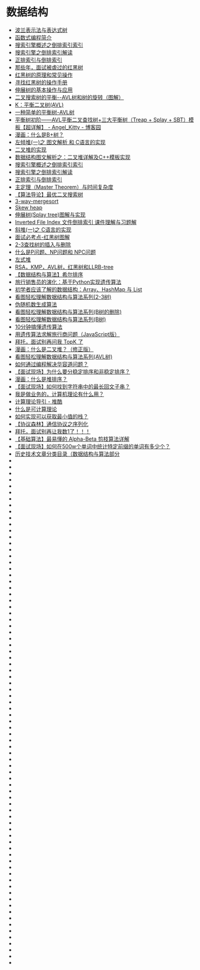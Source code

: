 # 数据结构
*   [波兰表示法与表达式树](https://zhuanlan.zhihu.com/p/38013510)
*   [函数式编程简介](https://lambeta.com/2018/02/17/The-Simple-Summary-of-FP/)
*   [搜索引擎概述之倒排索引索引](http://www.cnblogs.com/meibaorui/p/9125807.html)
*   [搜索引擎之倒排索引解读](https://zhuanlan.zhihu.com/p/28320841)
*   [正排索引与倒排索引](http://www.cnblogs.com/Onlywjy/p/8372452.html)
*   [那些年，面试被虐过的红黑树](http://www.zhenchao.org/2018/03/25/rb-tree/)
*   [红黑树的原理和常见操作](https://www.jianshu.com/p/6f6642b982af)
*   [寻找红黑树的操作手册](http://dandanlove.com/2018/03/18/red-black-tree/)
*   [伸展树的基本操作与应用](http://www.docin.com/p-63165342.html)
*   [二叉搜索树的平衡--AVL树和树的旋转（图解）](http://www.cnblogs.com/idreamo/p/8308336.html)
*   [K：平衡二叉树(AVL)](http://www.cnblogs.com/MyStringIsNotNull/p/8306848.html)
*   [一种简单的平衡树-AVL树](https://segmentfault.com/a/1190000005068058)
*   [平衡树初阶——AVL平衡二叉查找树+三大平衡树（Treap + Splay + SBT）模板【超详解】 - Angel_Kitty - 博客园](http://www.cnblogs.com/ECJTUACM-873284962/p/7045701.html)
*   [漫画：什么是B+树？](https://mp.weixin.qq.com/s/jRZMMONW3QP43dsDKIV9VQ)
*   [左倾堆(一)之 图文解析 和 C语言的实现](http://www.cnblogs.com/skywang12345/p/3638327.html)
*   [二叉堆的实现](http://www.cnblogs.com/zhangbaochong/p/5188288.html)
*   [数据结构图文解析之：二叉堆详解及C++模板实现](http://www.cnblogs.com/QG-whz/p/5173112.html)
*   [搜索引擎概述之倒排索引索引](http://www.cnblogs.com/meibaorui/p/9125807.html)
*   [搜索引擎之倒排索引解读](https://zhuanlan.zhihu.com/p/28320841)
*   [正排索引与倒排索引](http://www.cnblogs.com/Onlywjy/p/8372452.html)
*   [主定理（Master Theorem）与时间复杂度](https://blog.csdn.net/lanchunhui/article/details/52451362)
*   [【算法导论】最优二叉搜索树](https://blog.csdn.net/c18219227162/article/details/50429597)
*   [3-way-mergesort](https://www.careercup.com/question?id=13031681)
*   [Skew heap](https://en.wikipedia.org/wiki/Skew_heap)
*   [伸展树(Splay tree)图解与实现](https://blog.csdn.net/u014634338/article/details/49586689)
*   [Inverted File Index 文件倒排索引 课件理解与习题解](https://blog.csdn.net/Woolseyyy/article/details/51559937)
*   [斜堆(一)之 C语言的实现](http://www.cnblogs.com/skywang12345/p/3638493.html)
*   [面试必考点-红黑树图解](https://mp.weixin.qq.com/s?__biz=MzIyNjM3MzI4MQ==&mid=2247484473&idx=1&sn=3d7ff4b69fb1203684cb24bbf1014b76&chksm=e8703ff7df07b6e139b8bfc6c9d7632fb029e66a217ba8ad591e1e3b36ed600e3e917e07daf8#rd&utm_source=tuicool&utm_medium=referral)
*   [2-3查找树的插入与删除](https://blog.csdn.net/hello_world_lvlcoder/article/details/72615092)
*   [什么是P问题、NP问题和 NPC问题](http://blogread.cn/it/article/3072)
*   [左式堆](https://blog.csdn.net/universitycd/article/details/9125707)
*   [RSA，KMP，AVL树，红黑树和LLRB-tree](http://s1nh.org/post/RSA-KMP-RB-TREE/)
*   [【数据结构与算法】希尔排序](https://mp.weixin.qq.com/s?__biz=MzIwNTc4NTEwOQ==&mid=2247485154&idx=1&sn=f7a7e5e35585bb9e3e4260cd558ad02c&chksm=972ad798a05d5e8e79489ae4402f4eb8c09b9c1f3c6ec8127f9bd214a00367119eff5119832f&scene=0&ascene=7&devicetype=android-26&version=26060240&nettype=cmnet&abtest_cookie=BAABAAoACwAMAA0ACgCcih4An4oeAD6LHgB2ix4AloweAKmMHgAqjR4AYo0eAGeNHgCyjR4AAAA%3D&lang=zh_CN&pass_ticket=HAHcWIuVSX1RGJqJH%2BZ6SP52aW5LUsnSs37DLJpBeeKSkw6JzJmD7dKFysMXdqec&wx_header=1)
*   [旅行销售员的演化：基于Python实现遗传算法](https://zhuanlan.zhihu.com/p/41292727)
*   [初学者应该了解的数据结构：Array、HashMap 与 List](http://www.zcfy.cc/article/data-structures-for-beginners-arrays-hashmaps-and-lists)
*   [看图轻松理解数据结构与算法系列(2-3树)](http://blog.csdn.net/wangyangzhizhou/article/details/81974021)
*   [伪随机数生成算法](https://blog.shinelee.me/2018/08-22-%E4%BC%AA%E9%9A%8F%E6%9C%BA%E6%95%B0%E7%94%9F%E6%88%90%E7%AE%97%E6%B3%95.html)
*   [看图轻松理解数据结构与算法系列(B树的删除)](http://blog.csdn.net/wangyangzhizhou/article/details/82584636)
*   [看图轻松理解数据结构与算法系列(B树)](http://blog.csdn.net/wangyangzhizhou/article/details/82215430)
*   [10分钟搞懂遗传算法](https://juejin.im/post/5aa4dd85f265da23994e25a4?utm_source=tuicool&utm_medium=referral)
*   [用遗传算法求解旅行商问题（JavaScript版）](https://blog.oldj.net/2018/01/21/ga-tsp-javascript/?utm_source=tuicool&utm_medium=referral)
*   [拜托，面试别再问我 TopK 了](https://mp.weixin.qq.com/s/FFsvWXiaZK96PtUg-mmtEw?utm_source=tuicool&utm_medium=referral)
*   [漫画：什么是二叉堆？（修正版）](https://mp.weixin.qq.com/s?__biz=MzIxMjE5MTE1Nw==&mid=2653195207&idx=2&sn=12689c6c1a92e7ec3cce4d423019ec2a&chksm=8c99f91dbbee700b8e760d06b27582037ab0713295dacf2b5a7a7f954c0032fe860aa0bf8b74&mpshare=1&scene=23&srcid=0920UAqqwbPX7hjiIkSpYGxS#rd)
*   [看图轻松理解数据结构与算法系列(AVL树)](http://blog.csdn.net/wangyangzhizhou/article/details/81529872?utm_source=tuicool&utm_medium=referral)
*   [如何通过编程解决华容道问题？](https://blog.csdn.net/csdnsevenn/article/details/82782947?utm_source=tuicool&utm_medium=referral)
*   [【面试现场】为什么要分稳定排序和非稳定排序？](https://mp.weixin.qq.com/s?__biz=MzIzMTE1ODkyNQ==&mid=2649410090&idx=1&sn=9a0896480a71e4095dfd8f9f4c473bb5&chksm=f0b60fc8c7c186deab799c334579f2aef9bd9de4bec54772487ad7c121a02980324016adced9&mpshare=1&scene=23&srcid=0920GIrx0Tj4bWw4KhjksGqm#rd)
*   [漫画：什么是堆排序？](https://mp.weixin.qq.com/s?__biz=MzIxMjE5MTE1Nw==&mid=2653195208&idx=1&sn=e3d6559402148458f0a4993b47d8bc6f&chksm=8c99f912bbee7004625a0b204acc8484acbdf4f1b18953e7ff5acbea958ec002d8c8ea072792&mpshare=1&scene=23&srcid=0920JyZvCPoefmwu0m20vpjn#rd)
*   [【面试现场】如何找到字符串中的最长回文子串？](https://mp.weixin.qq.com/s?__biz=MzIzMTE1ODkyNQ==&mid=2649410225&idx=1&sn=ed045e8edc3c49a436a328e5f0f37a55&chksm=f0b60f53c7c18645b4c04a69ad314723cce94ed56994d6f963c2275a2db8d85f973f15f508e4&mpshare=1&scene=23&srcid=09254Fp9ZDREiiYsj3Yf9z1D#rd)
*   [我是做业务的，计算机理论有什么用？](https://mp.weixin.qq.com/s?__biz=MzA3MDMwOTcwMg==&mid=2650004937&idx=1&sn=5fb916794e0fc2633107496fdb1ab5bc&utm_source=tuicool&utm_medium=referral)
*   [计算理论导引 - 推酷](https://yuyang0.github.io/notes/Theory-Computation.html?utm_source=tuicool&utm_medium=referral)
*   [什么是可计算理论](https://blog.csdn.net/zyearn/article/details/9196797?utm_source=tuicool&utm_medium=referral)
*   [如何实现可以获取最小值的栈？](https://mp.weixin.qq.com/s?__biz=MzAxOTc0NzExNg==&mid=2665515094&idx=1&sn=ba40ca025c1bd41d42959f43066edc49&chksm=80d67015b7a1f90334dbf86ad20b2ea270a83d19d53afb3f56b899d0ba7c3bc5a2b8d2685ac2&mpshare=1&scene=23&srcid=09282JOTrND6MwTgVKXCMzTI#rd)
*   [【协议森林】通信协议之序列化](https://mp.weixin.qq.com/s?__biz=MzIwNTc4NTEwOQ==&mid=2247485688&idx=1&sn=46748e988ba0650c9125ea54474d1eeb&chksm=972ad982a05d5094d3ee3642153c6712f1ec3ddc6855734df5d4e3a1a1006a301cdc2cfe4dab&mpshare=1&scene=23&srcid=0926vDAn0AkK6UEG3YrVf6su#rd)
*   [拜托，面试别再让我数1了！！！](https://mp.weixin.qq.com/s?__biz=MjM5ODYxMDA5OQ==&mid=2651961600&idx=1&sn=d006b5ac6c5e1fda0f0a1903d7f6bf8b&chksm=bd2d0cdc8a5a85ca03423bd311081ce1c25b1538ae0b0769b25a2ba9a89184b4950cced2734c&mpshare=1&scene=23&srcid=0927ZR5tXAhW6x6zjREscSdM#rd)
*   [【基础算法】最易懂的 Alpha-Beta 剪枝算法详解](https://mp.weixin.qq.com/s?__biz=MzI4MDYzNzg4Mw==&mid=2247487164&idx=1&sn=aa03a2a9c5687ea26136566490c7f30f&chksm=ebb43668dcc3bf7e867153a5c6c42a2da056eb8feba2172d74e12e3fff64d1f416a933f0a009&scene=0&ascene=14&devicetype=android-26&version=26060739&nettype=cmnet&abtest_cookie=AwABAAoACwAMAAYAPoseACWXHgAKmB4ANpgeAHeYHgChmB4AAAA%3D&lang=zh_CN&pass_ticket=tqg0vPML%2BTARLJOLY%2Ftw59g6C1%2Bf20Y782OQrJaIhR2lXQpvSa3mHgK6ggoIP0Ak&wx_header=1)
*   [【面试现场】如何在500w个单词中统计特定前缀的单词有多少个？](https://mp.weixin.qq.com/s?__biz=MzIzMTE1ODkyNQ==&mid=2649410317&idx=1&sn=6a142afbee6e8ead78dbe145e4f56b8a&chksm=f0b60eefc7c187f9f1aa7008b5fc24a48700af5fec2a37a2ba98b14838b4ce58f260fc937053&mpshare=1&scene=23&srcid=1006uzLysKJVdrRfT7tsvHwo#rd)
*   [历史技术文章分类目录（数据结构与算法部分](https://mp.weixin.qq.com/s?__biz=MzIwNTc4NTEwOQ==&mid=2247485648&idx=1&sn=37e2554f83576362d16d1e98d987209c&chksm=972ad9aaa05d50bc20af87015077d91537cdb9a2b403f06ed76d31348a1d72c3e52fdca2aaa9&mpshare=1&scene=23&srcid=0927L5lzgqZ2jhaUPh4qbwMC#rd)
*   []()
*   []()
*   []()
*   []()
*   []()
*   []()
*   []()
*   []()
*   []()
*   []()
*   []()
*   []()
*   []()
*   []()
*   []()
*   []()
*   []()
*   []()
*   []()
*   []()
*   []()
*   []()
*   []()
*   []()
*   []()
*   []()
*   []()
*   []()
*   []()
*   []()
*   []()
*   []()
*   []()
*   []()
*   []()
*   []()
*   []()
*   []()
*   []()
*   []()
*   []()
*   []()
*   []()
*   []()
*   []()
*   []()
*   []()
*   []()
*   []()
*   []()
*   []()
*   []()
*   []()
*   []()
*   []()
*   []()
*   []()
*   []()
*   []()
*   []()
*   []()
*   []()
*   []()
*   []()
*   []()
*   []()
*   []()
*   []()
*   []()
*   []()
*   []()
*   []()
*   []()
*   []()
*   []()
*   []()
*   []()
*   []()
*   []()
*   []()




